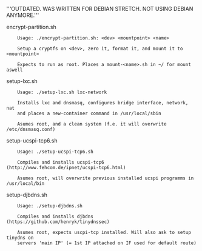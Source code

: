 '''OUTDATED. WAS WRITTEN FOR DEBIAN STRETCH. NOT USING DEBIAN ANYMORE.'''


encrypt-partition.sh
```
	Usage: ./encrypt-partition.sh: <dev> <mountpoint> <name>
	
	Setup a cryptfs on <dev>, zero it, format it, and mount it to <mountpoint>

	Expects to run as root. Places a mount-<name>.sh in ~/ for mount aswell
```
setup-lxc.sh
```
	Usage: ./setup-lxc.sh lxc-network
	
	Installs lxc and dnsmasq, configures bridge interface, network, nat
	and places a new-container command in /usr/local/sbin

	Asumes root, and a clean system (f.e. it will overwrite /etc/dnsmasq.conf)
```
setup-ucspi-tcp6.sh
```
	Usage: ./setup-ucspi-tcp6.sh

	Compiles and installs ucspi-tcp6 (http://www.fehcom.de/ipnet/ucspi-tcp6.html)

	Asumes root, will overwrite previous installed ucspi programms in /usr/local/bin
```
setup-djbdns.sh
```
	Usage: ./setup-djbdns.sh

	Compiles and installs djbdns (https://github.com/henryk/tinydnssec)

	Asumes root, expects uscpi-tcp installed. Will also ask to setup tinydns on
	servers 'main IP' (= 1st IP attached on IF used for default route)
```
